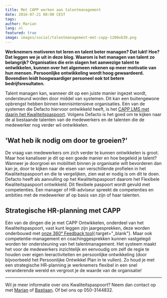 ```yaml
---
title: Met CAPP werken aan talentmanagement
date: 2016-07-21 08:00 CEST
tags:
author: Marian
lang: nl
featured: true
image: images/social/talentmanagement-met-capp-1200x630.png
---
```


**Werknemers motiveren tot leren en talent beter managen? Dat lukt! Hoe? Dat leggen we je uit in deze blog. Waarom is het managen van talent zo belangrijk? Organisaties die erin slagen het aanwezige talent te ontwikkelen, kunnen over het algemeen rekenen op meer motivatie van hun mensen. Persoonlijke ontwikkeling wordt hoog gewaardeerd. Bovendien leidt hoogwaardiger personeel ook tot betere bedrijfsresultaten.**

Talent managen kan, wanneer dit op een juiste manier ingezet wordt, ondersteund worden door middel van systemen. Dit kan een buitengewone opbrengst hebben binnen kennisintensieve organisaties. Eén van de systemen die Defacto hiervoor ontwikkeld heeft, is het [CAPP LMS met daarin het Kwaliteitspaspoort](/capp-lms/). Volgens Defacto is het goed om te kijken naar de al bestaande talenten van de medewerkers en de talenten die de medewerker nog verder wil ontwikkelen.

## 'Wat heb ik nodig om door te groeien?'
De vraag van medewerkers om zich verder te kunnen ontwikkelen is groot. Maar hoe kanaliseer je dit op een goede manier en hoe begeleid je talent? Wanneer je doorgroei en mobiliteit binnen je organisatie wilt bevorderen dan kan je, door te kijken naar de eisen van verschillende profielen in het Kwaliteitspaspoort en die te vergelijken, zien wat er nodig is om dit te doen. Defacto heeft als aanvulling op het Kwaliteitspaspoort daarom het Flexibele Kwaliteitspaspoort ontwikkeld. Dit flexibele paspoort wordt gevuld met competenties. Een manager of HR-adviseur spreekt de competenties en ambities met de medewerker af op basis van zijn of haar talenten.

## Strategische HR-planning met CAPP
Eén van de dingen die je met CAPP Ontwikkelen, onderdeel van het Kwaliteitspaspoort, vast kunt leggen zijn jaargesprekken, deze worden onderbouwd met [onze 360° Feedback tool](https://www.360feedback.io/){:target="_blank"}. Maar ook competentie-management en coachinggesprekken kunnen vastgelegd worden ter ondersteuning van het talentmanagement. Het systeem maakt het voor de medewerkers inzichtelijk en eenvoudig om zelf de regie te houden over eigen leeractiviteiten en persoonlijke ontwikkeling (door bijvoorbeeld het Persoonlijke Ontwikkel Plan in te vullen). Zo houd je met een strategische HR-planning je werknemers flexibel in een snel veranderende wereld en vergroot je de waarde van de organisatie!

---

Wil je meer informatie over ons Kwaliteitspaspoort? Neem dan contact op met [Marian](mailto:m.joustra@defacto.nl) of [Bastiaan](mailto:b.barelds@defacto.nl). Of bel ons op 050-3144832.

